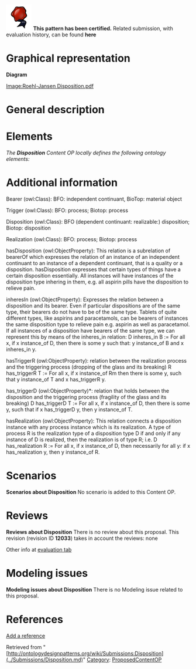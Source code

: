 [![](../images/thumb/b/b5/Certified.png/70px-Certified.png)](../Image/Certified.png.md "Certified.png") __This pattern has been certified.__
Related submission, with evaluation history, can be found __here__





#  Graphical representation


__Diagram__




[Image:Roehl-Jansen Disposition.pdf](../Image/Roehl-Jansen_Disposition.pdf.md "Image:Roehl-Jansen Disposition.pdf")




#  General description


  




#  Elements


_The __Disposition__ Content OP locally defines the following ontology elements:_



#  Additional information


Bearer (owl:Class): BFO: independent continuant, BioTop: material object


Trigger (owl:Class): BFO: process; Biotop: process


Disposition (owl:Class): BFO (dependent continuant: realizable:) disposition; Biotop: disposition


Realization (owl:Class): BFO: process; Biotop: process


hasDisposition (owl:ObjectProperty): This relation is a subrelation of bearerOf which expresses the relation of an instance of an independent continuant to an instance of a dependent continuant, that is a quality or a disposition. hasDisposition expresses that certain types of things have a certain disposition essentially. All instances will have instances of the disposition type inhering in them, e.g. all aspirin pills have the disposition to relieve pain.


inheresIn (owl:ObjectProperty): Expresses the relation between a disposition and its bearer. Even if particular dispositions are of the same type, their bearers do not have to be of the same type. Tablets of quite different types, like aspirins and paracetamols, can be bearers of instances the same disposition type to relieve pain e.g. aspirin as well as paracetamol. If all instances of a disposition have bearers of the same type, we can represent this by means of the inheres\_in relation:
D inheres\_in B := For all x, if x instance\_of D, then there is some y such that: y instance\_of B and x inheres\_in y.


hasTriggerR (owl:ObjectProperty): relation between the realization process and the triggering process (dropping of the glass and its breaking)
R has\_triggerR T := For all x, if x instance\_of Rm then there is some y, such that y instance\_of T and x has\_triggerR y.


has\_triggerD (owl:ObjectProperty)\*: relation that holds between the disposition and the triggering process (fragility of the glass and its breaking)
D has\_triggerD T := For all x, if x instance\_of D, then there is some y, such that if x has\_triggerD y, then y instance\_of T.


hasRealization (owl:ObjectProperty): This relation connects a disposition instance with any process instance which is its realization. A type of process R is the realization type of a disposition type D if and only if any instance of D is realized, then the realization is of type R; i.e. 
D has\_realization R := For all x, if x instance\_of D, then necessarily for all y: if x has\_realization y, then y instance\_of R. 


  




#  Scenarios



__Scenarios about Disposition__
No scenario is added to this Content OP.




#  Reviews



__Reviews about Disposition__
There is no review about this proposal.
This revision (revision ID __12033__) takes in account the reviews: none


Other info at [evaluation tab](http://ontologydesignpatterns.org/wiki/index.php?title=Submissions:Disposition&action=evaluation "http://ontologydesignpatterns.org/wiki/index.php?title=Submissions:Disposition&action=evaluation")




  




#  Modeling issues



__Modeling issues about Disposition__
There is no Modeling issue related to this proposal.




  




#  References


[Add a reference](index.php@title=Odp%253AAdd_reference&subject=../Submissions/Disposition.md "http://ontologydesignpatterns.org/wiki/index.php?title=Odp:Add_reference&subject=Submissions%3ADisposition")


  






Retrieved from "[http://ontologydesignpatterns.org/wiki/Submissions:Disposition](../Submissions/Disposition.md)"
 [Category](http://ontologydesignpatterns.org/wiki/Special:Categories "Special:Categories"): [ProposedContentOP](../Category/ProposedContentOP.md "Category:ProposedContentOP")